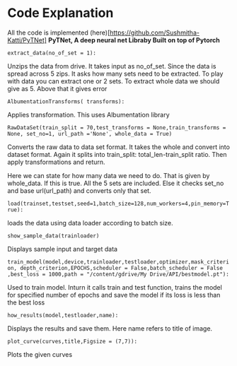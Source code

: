 # **Code Explanation**

All the code is implemented (here)[https://github.com/Sushmitha-Katti/PyTNet] **PyTNet, A deep neural net Libraby Built on top of Pytorch**

```extract_data(no_of_set = 1):```

Unzips the data from drive. It takes input as no_of_set. Since the data is spread across 5 zips. It asks how many sets need to be extracted. To play with data you can extract one or 2 sets. To extract whole data we should give as 5. Above that it gives error
 
 
```AlbumentationTransforms( transforms):```
 
Applies transformation. This uses Albumentation library

```RawDataSet(train_split = 70,test_transforms = None,train_transforms = None, set_no=1, url_path ='None', whole_data = True)```

Converts the raw data to data set format. It takes the whole and convert into dataset format. Again it splits into train_split: total_len-train_split ratio. Then apply transformations and return.

Here we can state for how many data we need to do. That is given by whole_data. If this is true. All the 5 sets are included. Else it checks set_no and base url(url_path) and converts only that set.


```load(trainset,testset,seed=1,batch_size=128,num_workers=4,pin_memory=True):```

loads the data using data loader according to batch size.

```show_sample_data(trainloader)```

Displays sample input and target data

```train_model(model,device,trainloader,testloader,optimizer,mask_criterion, depth_criterion,EPOCHS,scheduler = False,batch_scheduler = False ,best_loss = 1000,path = "/content/gdrive/My Drive/API/bestmodel.pt"):```

 Used to train model. Inturn it calls train and test function, trains the model for specified number of epochs and save the model if its loss is less than the best loss
 
```how_results(model,testloader,name):```

Displays the results and save them. Here name refers to title of image.

```plot_curve(curves,title,Figsize = (7,7)):```

Plots the given curves


